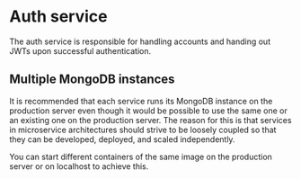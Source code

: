 # Auth service

The auth service is responsible for handling accounts and handing out JWTs upon successful authentication.

## Multiple MongoDB instances

It is recommended that each service runs its MongoDB instance on the production server even though it would be possible to use the same one or an existing one on the production server. The reason for this is that services in microservice architectures should strive to be loosely coupled so that they can be developed, deployed, and scaled independently.

You can start different containers of the same image on the production server or on localhost to achieve this.
